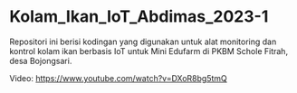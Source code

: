 # Kolam_Ikan_IoT_Abdimas_2023-1

Repositori ini berisi kodingan yang digunakan untuk alat monitoring dan kontrol
kolam ikan berbasis IoT untuk Mini Edufarm di PKBM Schole Fitrah, desa Bojongsari.

Video:
https://www.youtube.com/watch?v=DXoR8bg5tmQ
